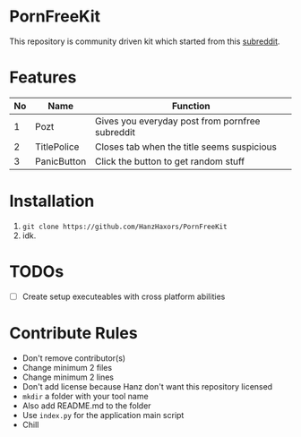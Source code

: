 # PornFreeKit
This repository is community driven kit which
started from this [subreddit](https://reddit.com/r/pornfree).

# Features
No | Name    | Function
-- | ------- | --------
 1 | Pozt    | Gives you everyday post from pornfree subreddit
 2 | TitlePolice | Closes tab when the title seems suspicious
 3 | PanicButton | Click the button to get random stuff

# Installation
1. `git clone https://github.com/HanzHaxors/PornFreeKit`
2. idk.

# TODOs
 - [ ] Create setup executeables with cross platform abilities

# Contribute Rules
 - Don't remove contributor(s)
 - Change minimum 2 files
 - Change minimum 2 lines
 - Don't add license because Hanz don't want this repository licensed
 - `mkdir` a folder with your tool name
 - Also add README.md to the folder
 - Use `index.py` for the application main script
 - Chill
